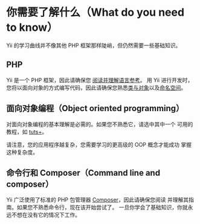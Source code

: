 # 你需要了解什么（What do you need to know）

Yii 的学习曲线并不像其他 PHP 框架那样陡峭，但仍然需要一些基础知识。

## PHP

Yii 是一个 PHP 框架，因此请确保您 [阅读并理解语言参考](https://secure.php.net/manual/zh/langref.php)。
用 Yii 进行开发时，您将以面向对象的方式编写代码，因此请确保您熟悉[类与对象](https://secure.php.net/manual/en/language.oop5.basic.php)以及[命名空间](https://www.php.net/manual/en/language.namespaces.php)。

## 面向对象编程（Object oriented programming）

对面向对象编程的基本理解是必需的。如果您不熟悉它，请选中其中一个
可用的教程，如 [tuts+](https://code.tutsplus.com/tutorials/object-oriented-php-for-beginners--net-12762)。

请注意，您的应用程序越复杂，您需要学习的更高级的 OOP 概念才能成功
掌握这种复杂度。

## 命令行和 Composer（Command line and composer）

Yii 广泛使用了标准的 PHP 包管理器 [Composer](https://getcomposer.org/)，因此请确保您阅读
并理解其指南。如果您不熟悉命令行，现在该开始尝试了。
一旦你学会了基础知识，你就永远不想在没有它的情况下工作。


